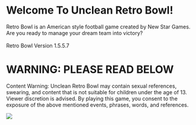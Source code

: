 # Welcome To Unclean Retro Bowl!
Retro Bowl is an American style football game created by New Star Games. Are you ready to manage your dream team into victory?
<br>
<br>
Retro Bowl Version 1.5.5.7
<br>
# WARNING: PLEASE READ BELOW
Content Warning: Unclean Retro Bowl may contain sexual references, swearing, and content that is not suitable for children under the age of 13. Viewer discretion is advised. By playing this game, you consent to the exposure of the above mentioned events, phrases, words, and references.
<br>
<p><img src="https://m.media-amazon.com/images/I/51f0RPlobGL._SL500_.jpg"></p>
